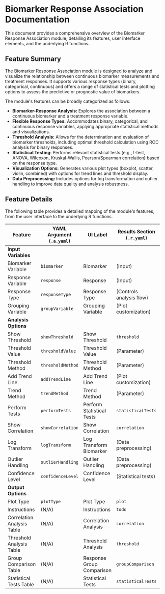 # Biomarker Response Association Documentation

This document provides a comprehensive overview of the Biomarker Response Association module, detailing its features, user interface elements, and the underlying R functions.

## Feature Summary

The Biomarker Response Association module is designed to analyze and visualize the relationship between continuous biomarker measurements and treatment responses. It supports various response types (binary, categorical, continuous) and offers a range of statistical tests and plotting options to assess the predictive or prognostic value of biomarkers.

The module's features can be broadly categorized as follows:

*   **Biomarker-Response Analysis:** Explores the association between a continuous biomarker and a treatment response variable.
*   **Flexible Response Types:** Accommodates binary, categorical, and continuous response variables, applying appropriate statistical methods and visualizations.
*   **Threshold Analysis:** Allows for the determination and evaluation of biomarker thresholds, including optimal threshold calculation using ROC analysis for binary responses.
*   **Statistical Testing:** Performs relevant statistical tests (e.g., t-test, ANOVA, Wilcoxon, Kruskal-Wallis, Pearson/Spearman correlation) based on the response type.
*   **Visualization Options:** Generates various plot types (boxplot, scatter, violin, combined) with options for trend lines and threshold display.
*   **Data Preprocessing:** Includes options for log transformation and outlier handling to improve data quality and analysis robustness.

## Feature Details

The following table provides a detailed mapping of the module's features, from the user interface to the underlying R functions.

| Feature                          | YAML Argument (`.a.yaml`)      | UI Label                               | Results Section (`.r.yaml`)         | R Function (`.b.R`)                  |
| -------------------------------- | ------------------------------ | -------------------------------------- | ----------------------------------- | ------------------------------------ |
| **Input Variables**              |                                |                                        |                                     |                                      |
| Biomarker Variable               | `biomarker`                    | Biomarker                              | (Input)                             | `.run`, `.preprocessBiomarkerData`   |
| Response Variable                | `response`                     | Response                               | (Input)                             | `.run`                               |
| Response Type                    | `responseType`                 | Response Type                          | (Controls analysis flow)            | `.run`, `.performStatisticalTests`   |
| Grouping Variable                | `groupVariable`                | Grouping Variable                      | (Plot customization)                | `.run`, `.plot`                      |
| **Analysis Options**             |                                |                                        |                                     |                                      |
| Show Threshold                   | `showThreshold`                | Show Threshold                         | `threshold`                         | `.run`, `.plot`                      |
| Threshold Value                  | `thresholdValue`               | Threshold Value                        | (Parameter)                         | `.run`                               |
| Threshold Method                 | `thresholdMethod`              | Threshold Method                       | (Parameter)                         | `.run`, `.calculateOptimalThreshold` |
| Add Trend Line                   | `addTrendLine`                 | Add Trend Line                         | (Plot customization)                | `.plot`                              |
| Trend Method                     | `trendMethod`                  | Trend Method                           | (Parameter)                         | `.plot`                              |
| Perform Tests                    | `performTests`                 | Perform Statistical Tests              | `statisticalTests`                  | `.performStatisticalTests`           |
| Show Correlation                 | `showCorrelation`              | Show Correlation                       | `correlation`                       | `.run`                               |
| Log Transform                    | `logTransform`                 | Log Transform Biomarker                | (Data preprocessing)                | `.preprocessBiomarkerData`           |
| Outlier Handling                 | `outlierHandling`              | Outlier Handling                       | (Data preprocessing)                | `.run`, `.detectOutliers`            |
| Confidence Level                 | `confidenceLevel`              | Confidence Level                       | (Statistical tests)                 | `.performStatisticalTests`           |
| **Output Options**               |                                |                                        |                                     |                                      |
| Plot Type                        | `plotType`                     | Plot Type                              | `plot`                              | `.plot`                              |
| Instructions                     | (N/A)                          | Instructions                           | `todo`                              | `.run`                               |
| Correlation Analysis Table       | (N/A)                          | Correlation Analysis                   | `correlation`                       | `.run`                               |
| Threshold Analysis Table         | (N/A)                          | Threshold Analysis                     | `threshold`                         | `.run`                               |
| Group Comparison Table           | (N/A)                          | Response Group Comparison              | `groupComparison`                   | `.run`                               |
| Statistical Tests Table          | (N/A)                          | Statistical Tests                      | `statisticalTests`                  | `.run`                               |

